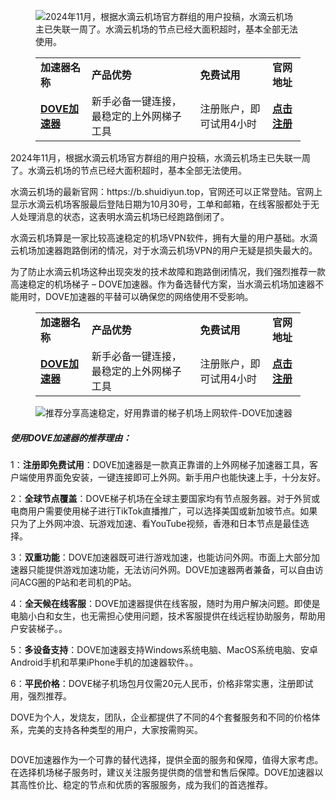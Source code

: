 <!-- wp:image {"id":2334,"sizeSlug":"large","linkDestination":"none"} -->
<figure class="wp-block-image size-large"><img src="https://lemontalking.info/wp-content/uploads/2024/11/2024-11-12-21-26-54-1024x393.png" alt="2024年11月，根据水滴云机场官方群组的用户投稿，水滴云机场主已失联一周了。水滴云机场的节点已经大面积超时，基本全部无法使用。" class="wp-image-2334"/></figure>
<!-- /wp:image -->

<!-- wp:table -->
<figure class="wp-block-table"><table class="has-fixed-layout"><tbody><tr><td><strong>加速器名称</strong></td><td><strong>产品优势</strong></td><td><strong>免费试用</strong></td><td><strong>官网地址</strong></td></tr><tr><td><strong><a href="https://tgjkdjfk.top/a.php?amawx2CyMVa2" target="_blank" rel="noreferrer noopener">DOVE加速器</a></strong></td><td>新手必备一键连接，最稳定的上外网梯子工具</td><td>注册账户，即可试用4小时</td><td><strong><a href="https://tgjkdjfk.top/a.php?amawx2CyMVa2" target="_blank" rel="noreferrer noopener">点击注册</a></strong></td></tr></tbody></table></figure>
<!-- /wp:table -->

<!-- wp:paragraph -->
<p>2024年11月，根据水滴云机场官方群组的用户投稿，水滴云机场主已失联一周了。水滴云机场的节点已经大面积超时，基本全部无法使用。</p>
<!-- /wp:paragraph -->

<!-- wp:paragraph -->
<p>水滴云机场的最新官网：https://b.shuidiyun.top，官网还可以正常登陆。官网上显示水滴云机场客服最后登陆日期为10月30号，工单和邮箱，在线客服都处于无人处理消息的状态，这表明水滴云机场已经跑路倒闭了。</p>
<!-- /wp:paragraph -->

<!-- wp:paragraph -->
<p>水滴云机场算是一家比较高速稳定的机场VPN软件，拥有大量的用户基础。水滴云机场加速器跑路倒闭的情况，对于水滴云机场VPN的用户无疑是损失最大的。</p>
<!-- /wp:paragraph -->

<!-- wp:paragraph -->
<p>为了防止水滴云机场这种出现突发的技术故障和跑路倒闭情况，我们强烈推荐一款高速稳定的机场梯子 – DOVE加速器。作为备选替代方案，当水滴云机场加速器不能用时，DOVE加速器的平替可以确保您的网络使用不受影响。</p>
<!-- /wp:paragraph -->

<!-- wp:table -->
<figure class="wp-block-table"><table class="has-fixed-layout"><tbody><tr><td><strong>加速器名称</strong></td><td><strong>产品优势</strong></td><td><strong>免费试用</strong></td><td><strong>官网地址</strong></td></tr><tr><td><strong><a href="https://tgjkdjfk.top/a.php?amawx2CyMVa2" target="_blank" rel="noreferrer noopener">DOVE加速器</a></strong></td><td>新手必备一键连接，最稳定的上外网梯子工具</td><td>注册账户，即可试用4小时</td><td><strong><a href="https://tgjkdjfk.top/a.php?amawx2CyMVa2" target="_blank" rel="noreferrer noopener">点击注册</a></strong></td></tr></tbody></table></figure>
<!-- /wp:table -->

<!-- wp:image -->
<figure class="wp-block-image"><img src="https://www.leavescn.com/Files/images/20240404/4aed85a3336f4c30a3af1defe963e8d5.png" alt="推荐分享高速稳定，好用靠谱的梯子机场上网软件-DOVE加速器"/></figure>
<!-- /wp:image -->

<!-- wp:heading {"level":5} -->
<h5 class="wp-block-heading"><strong>使用DOVE加速器的推荐理由：</strong></h5>
<!-- /wp:heading -->

<!-- wp:paragraph -->
<p>1：<strong>注册即免费试用</strong>：DOVE加速器是一款真正靠谱的上外网梯子加速器工具，客户端使用界面免安装，一键连接即可上外网。新手用户也能快速上手，十分友好。</p>
<!-- /wp:paragraph -->

<!-- wp:paragraph -->
<p>2：<strong>全球节点覆盖</strong>：DOVE梯子机场在全球主要国家均有节点服务器。对于外贸或电商用户需要使用梯子进行TikTok直播推广，可以选择美国或新加坡节点。如果只为了上外网冲浪、玩游戏加速、看YouTube视频，香港和日本节点是最佳选择。</p>
<!-- /wp:paragraph -->

<!-- wp:paragraph -->
<p>3：<strong>双重功能</strong>：DOVE加速器既可进行游戏加速，也能访问外网。市面上大部分加速器只能提供游戏加速功能，无法访问外网。DOVE加速器两者兼备，可以自由访问ACG圈的P站和老司机的P站。</p>
<!-- /wp:paragraph -->

<!-- wp:paragraph -->
<p>4：<strong>全天候在线客服</strong>：DOVE加速器提供在线客服，随时为用户解决问题。即使是电脑小白和女生，也无需担心使用问题，技术客服提供在线远程协助服务，帮助用户安装梯子。。</p>
<!-- /wp:paragraph -->

<!-- wp:paragraph -->
<p>5：<strong>多设备支持</strong>：DOVE加速器支持Windows系统电脑、MacOS系统电脑、安卓Android手机和苹果iPhone手机的加速器软件。。</p>
<!-- /wp:paragraph -->

<!-- wp:paragraph -->
<p>6：<strong>平民价格</strong>：DOVE梯子机场包月仅需20元人民币，价格非常实惠，注册即试用，强烈推荐。</p>
<!-- /wp:paragraph -->

<!-- wp:paragraph -->
<p>DOVE为个人，发烧友，团队，企业都提供了不同的4个套餐服务和不同的价格体系，完美的支持各种类型的用户，大家按需购买。</p>
<!-- /wp:paragraph -->

<!-- wp:image -->
<figure class="wp-block-image"><img src="https://www.leavescn.com/Files/images/20240313/38976147c1654a4d9756267846a9c8f3.png" alt=""/></figure>
<!-- /wp:image -->

<!-- wp:paragraph -->
<p>DOVE加速器作为一个可靠的替代选择，提供全面的服务和保障，值得大家考虑。在选择机场梯子服务时，建议关注服务提供商的信誉和售后保障。DOVE加速器以其高性价比、稳定的节点和优质的客服服务，成为我们的首选推荐。</p>
<!-- /wp:paragraph -->
